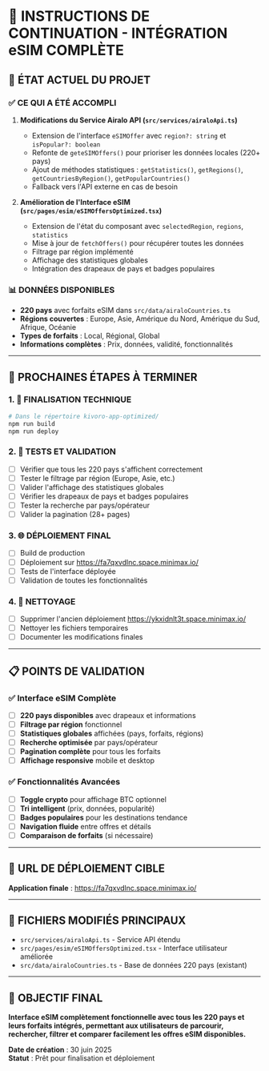 # 📱 INSTRUCTIONS DE CONTINUATION - INTÉGRATION eSIM COMPLÈTE

## 🎯 ÉTAT ACTUEL DU PROJET

### ✅ CE QUI A ÉTÉ ACCOMPLI

1. **Modifications du Service Airalo API (`src/services/airaloApi.ts`)**
   - Extension de l'interface `eSIMOffer` avec `region?: string` et `isPopular?: boolean`
   - Refonte de `geteSIMOffers()` pour prioriser les données locales (220+ pays)
   - Ajout de méthodes statistiques : `getStatistics()`, `getRegions()`, `getCountriesByRegion()`, `getPopularCountries()`
   - Fallback vers l'API externe en cas de besoin

2. **Amélioration de l'Interface eSIM (`src/pages/esim/eSIMOffersOptimized.tsx`)**
   - Extension de l'état du composant avec `selectedRegion`, `regions`, `statistics`
   - Mise à jour de `fetchOffers()` pour récupérer toutes les données
   - Filtrage par région implémenté
   - Affichage des statistiques globales
   - Intégration des drapeaux de pays et badges populaires

### 📊 DONNÉES DISPONIBLES
- **220 pays** avec forfaits eSIM dans `src/data/airaloCountries.ts`
- **Régions couvertes** : Europe, Asie, Amérique du Nord, Amérique du Sud, Afrique, Océanie
- **Types de forfaits** : Local, Régional, Global
- **Informations complètes** : Prix, données, validité, fonctionnalités

---

## 🎯 PROCHAINES ÉTAPES À TERMINER

### 1. 🔧 FINALISATION TECHNIQUE
```bash
# Dans le répertoire kivoro-app-optimized/
npm run build
npm run deploy
```

### 2. 📱 TESTS ET VALIDATION
- [ ] Vérifier que tous les 220 pays s'affichent correctement
- [ ] Tester le filtrage par région (Europe, Asie, etc.)
- [ ] Valider l'affichage des statistiques globales
- [ ] Vérifier les drapeaux de pays et badges populaires
- [ ] Tester la recherche par pays/opérateur
- [ ] Valider la pagination (28+ pages)

### 3. 🌐 DÉPLOIEMENT FINAL
- [ ] Build de production
- [ ] Déploiement sur https://fa7qxvdlnc.space.minimax.io/
- [ ] Tests de l'interface déployée
- [ ] Validation de toutes les fonctionnalités

### 4. 🧹 NETTOYAGE
- [ ] Supprimer l'ancien déploiement https://ykxidnlt3t.space.minimax.io/
- [ ] Nettoyer les fichiers temporaires
- [ ] Documenter les modifications finales

---

## 📋 POINTS DE VALIDATION

### ✅ Interface eSIM Complète
- [ ] **220 pays disponibles** avec drapeaux et informations
- [ ] **Filtrage par région** fonctionnel
- [ ] **Statistiques globales** affichées (pays, forfaits, régions)
- [ ] **Recherche optimisée** par pays/opérateur
- [ ] **Pagination complète** pour tous les forfaits
- [ ] **Affichage responsive** mobile et desktop

### ✅ Fonctionnalités Avancées
- [ ] **Toggle crypto** pour affichage BTC optionnel
- [ ] **Tri intelligent** (prix, données, popularité)
- [ ] **Badges populaires** pour les destinations tendance
- [ ] **Navigation fluide** entre offres et détails
- [ ] **Comparaison de forfaits** (si nécessaire)

---

## 🚀 URL DE DÉPLOIEMENT CIBLE
**Application finale** : https://fa7qxvdlnc.space.minimax.io/

---

## 📁 FICHIERS MODIFIÉS PRINCIPAUX
- `src/services/airaloApi.ts` - Service API étendu
- `src/pages/esim/eSIMOffersOptimized.tsx` - Interface utilisateur améliorée
- `src/data/airaloCountries.ts` - Base de données 220 pays (existant)

---

## 🎯 OBJECTIF FINAL
**Interface eSIM complètement fonctionnelle avec tous les 220 pays et leurs forfaits intégrés, permettant aux utilisateurs de parcourir, rechercher, filtrer et comparer facilement les offres eSIM disponibles.**

**Date de création** : 30 juin 2025  
**Statut** : Prêt pour finalisation et déploiement
